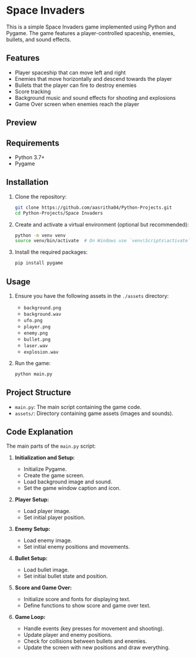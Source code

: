 # Space Invaders

This is a simple Space Invaders game implemented using Python and Pygame. The game features a player-controlled spaceship, enemies, bullets, and sound effects.

## Features

- Player spaceship that can move left and right
- Enemies that move horizontally and descend towards the player
- Bullets that the player can fire to destroy enemies
- Score tracking
- Background music and sound effects for shooting and explosions
- Game Over screen when enemies reach the player

## Preview


## Requirements

- Python 3.7+
- Pygame

## Installation

1. Clone the repository:

    ```sh
    git clone https://github.com/aasritha04/Python-Projects.git
    cd Python-Projects/Space Invaders
    ```

2. Create and activate a virtual environment (optional but recommended):

    ```sh
    python -m venv venv
    source venv/bin/activate  # On Windows use `venv\Scripts\activate`
    ```

3. Install the required packages:

    ```sh
    pip install pygame
    ```

## Usage

1. Ensure you have the following assets in the `./assets` directory:
    - `background.png`
    - `background.wav`
    - `ufo.png`
    - `player.png`
    - `enemy.png`
    - `bullet.png`
    - `laser.wav`
    - `explosion.wav`

2. Run the game:

    ```sh
    python main.py
    ```

## Project Structure

- `main.py`: The main script containing the game code.
- `assets/`: Directory containing game assets (images and sounds).

## Code Explanation

The main parts of the `main.py` script:

1. **Initialization and Setup:**
    - Initialize Pygame.
    - Create the game screen.
    - Load background image and sound.
    - Set the game window caption and icon.

2. **Player Setup:**
    - Load player image.
    - Set initial player position.

3. **Enemy Setup:**
    - Load enemy image.
    - Set initial enemy positions and movements.

4. **Bullet Setup:**
    - Load bullet image.
    - Set initial bullet state and position.

5. **Score and Game Over:**
    - Initialize score and fonts for displaying text.
    - Define functions to show score and game over text.

6. **Game Loop:**
    - Handle events (key presses for movement and shooting).
    - Update player and enemy positions.
    - Check for collisions between bullets and enemies.
    - Update the screen with new positions and draw everything.

